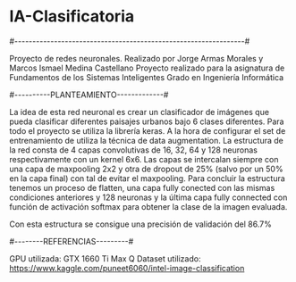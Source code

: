 # IA-Clasificatoria

#----------------------------------------------------------------#

Proyecto de redes neuronales.
Realizado por Jorge Armas Morales y Marcos Ismael Medina Castellano
Proyecto realizado para la asignatura de Fundamentos de los Sistemas Inteligentes
Grado en Ingeniería Informática

#----------PLANTEAMIENTO-------------#

La idea de esta red neuronal es crear un clasificador de imágenes que pueda clasificar diferentes paisajes urbanos
bajo 6 clases diferentes. Para todo el proyecto se utiliza la librería keras.
A la hora de configurar el set de entrenamiento de utiliza la técnica de data augmentation.
La estructura de la red consta de 4 capas convolutivas de 16, 32, 64 y 128 neuronas respectivamente con un kernel 6x6.
Las capas se intercalan siempre con una capa de maxpooling 2x2 y otra de dropout de 25% (salvo por un 50% en la capa final)
con tal de evitar el maxpooling.
Para concluir la estructura tenemos un proceso de flatten, una capa fully conected con las mismas condiciones anteriores y 128 neuronas
y la última capa fully connected con función de activación softmax para obtener la clase de la imagen evaluada.

Con esta estructura se consigue una precisión de validación del 86.7%

#--------REFERENCIAS---------#

GPU utilizada: GTX 1660 Ti Max Q
Dataset utilizado: https://www.kaggle.com/puneet6060/intel-image-classification

